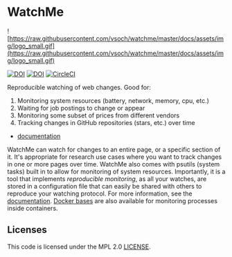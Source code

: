# WatchMe

![https://raw.githubusercontent.com/vsoch/watchme/master/docs/assets/img/logo_small.gif](https://raw.githubusercontent.com/vsoch/watchme/master/docs/assets/img/logo_small.gif)

[![DOI](https://zenodo.org/badge/177837425.svg)](https://zenodo.org/badge/latestdoi/177837425)
[![DOI](http://joss.theoj.org/papers/10.21105/joss.01388/status.svg)](https://doi.org/10.21105/joss.01388)
[![CircleCI](https://circleci.com/gh/vsoch/watchme.svg?style=svg)](https://circleci.com/gh/vsoch/watchme)


Reproducible watching of web changes. Good for:

 1. Monitoring system resources (battery, network, memory, cpu, etc.)
 2. Waiting for job postings to change or appear
 3. Monitoring some subset of prices from different vendors
 4. Tracking changes in GitHub repositories (stars, etc.) over time

 - [documentation](https://vsoch.github.io/watchme)
 
WatchMe can watch for changes to an entire page, or a specific section of it.
It's appropriate for research use cases where you want to track changes in one
or more pages over time. WatchMe also comes with psutils (system tasks) built
in to allow for monitoring of system resources. Importantly, it is a tool that
implements *reproducible monitoring*, as all your watches, are stored in a 
configuration file that can easily be shared with others
to reproduce your watching protocol. For more information, see the
[documentation](https://vsoch.github.io/watchme). 
[Docker bases](https://quay.io/repository/vanessa/watchme?tab=tags) are
also available for monitoring processes inside containers.

## Licenses

This code is licensed under the MPL 2.0 [LICENSE](LICENSE).
